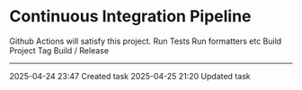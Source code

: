 Continuous Integration Pipeline
===

Github Actions will satisfy this project.
Run Tests
Run formatters etc 
Build Project
Tag Build / Release

---

2025-04-24 23:47	Created task
2025-04-25 21:20	Updated task